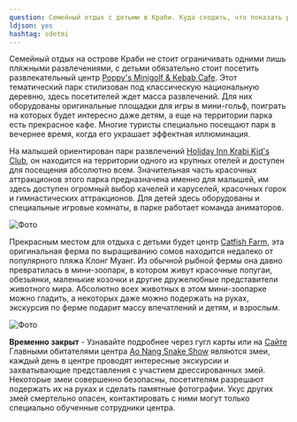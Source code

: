 ```yaml
---
question: Семейный отдых с детьми в Краби. Куда сходить, что показать ребенку
ldjson: yes
hashtag: sdetmi
---
```


Семейный отдых на острове Краби не стоит ограничивать одними лишь пляжными развлечениями, с детьми обязательно стоит посетить развлекательный центр [Poppy's Minigolf & Kebab Cafe](https://goo.gl/maps/dBxQvntJLFTWcSdR8). Этот тематический парк стилизован под классическую национальную деревню, здесь посетителей ждет масса развлечений. Для них оборудованы оригинальные площадки для игры в мини-гольф, поиграть на которых будет интересно даже детям, а еще на территории парка есть прекрасное кафе. Многие туристы специально посещают парк в вечернее время, когда его украшает эффектная иллюминация.


На малышей ориентирован парк развлечений [Holiday Inn Krabi Kid's Club](https://goo.gl/maps/Lwd6fy2ZDikC1cub6), он находится на территории одного из крупных отелей и доступен для посещения абсолютно всем. Значительная часть красочных аттракционов этого парка предназначена именно для малышей, им здесь доступен огромный выбор качелей и каруселей, красочных горок и гимнастических аттракционов. Для детей здесь оборудованы и специальные игровые комнаты, в парке работает команда аниматоров.

![Фото](https://krabifaq.ru/assets/58809_kidsclub-03.jpg) 

Прекрасным местом для отдыха с детьми будет центр [Catfish Farm](https://goo.gl/maps/UNKmfELbK66xJyvU6), эта оригинальная ферма по выращиванию сомов находится недалеко от популярного пляжа Клонг Муанг. Из обычной рыбной фермы она давно превратилась в мини-зоопарк, в котором живут красочные попугаи, обезьянки, маленькие козочки и другие дружелюбные представители животного мира. Абсолютно всех животных в этом мини-зоопарке можно гладить, а некоторых даже можно подержать на руках, экскурсия по ферме подарит массу впечатлений и детям, и взрослым.


![Фото](https://krabifaq.ru/assets/Giant-Catfish-Farm-Krabi-by-bike-rental-krabi.jpg) 


**Временно закрыт** - Узнавайте подробнее через гугл карты или на [Сайте](https://aonangsnakehouse.business.site/)
Главными обитателями центра [Ao Nang Snake Show](https://goo.gl/maps/ZLzTUwmHhRHh7KzP8) являются змеи, каждый день в центре проводят интересные экскурсии и захватывающие представления с участием дрессированных змей. Некоторые змеи совершенно безопасны, посетителям разрешают подержать их на руках и сделать памятные фотографии. Укус других змей смертельно опасен, контактировать с ними могут только специально обученные сотрудники центра. 



